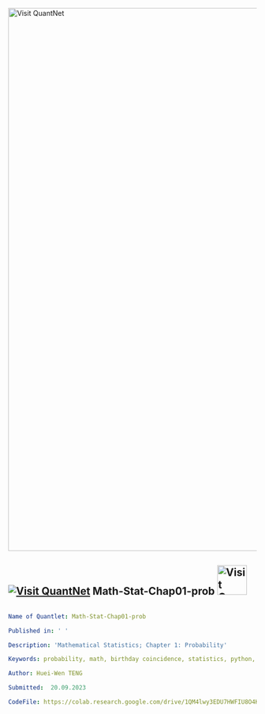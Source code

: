 [<img src="https://github.com/QuantLet/Styleguide-and-FAQ/blob/master/pictures/banner.png" width="1100" alt="Visit QuantNet">](http://quantlet.de/)

## [<img src="https://github.com/QuantLet/Styleguide-and-FAQ/blob/master/pictures/qloqo.png" alt="Visit QuantNet">](http://quantlet.de/) **Math-Stat-Chap01-prob** [<img src="https://github.com/QuantLet/Styleguide-and-FAQ/blob/master/pictures/QN2.png" width="60" alt="Visit QuantNet 2.0">](http://quantlet.de/)

```yaml

Name of Quantlet: Math-Stat-Chap01-prob

Published in: ' '

Description: 'Mathematical Statistics; Chapter 1: Probability'

Keywords: probability, math, birthday coincidence, statistics, python, set operations, hypothesis test

Author: Huei-Wen TENG

Submitted:  20.09.2023

CodeFile: https://colab.research.google.com/drive/1QM4lwy3EDU7HWFIU8O4Kokdzq3HeuhWf#scrollTo=YEGBmNkPWcX_ 

```